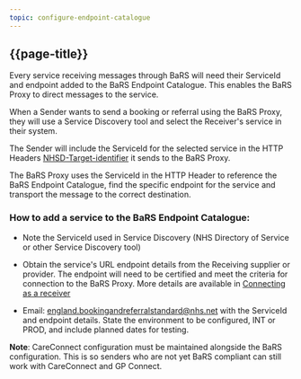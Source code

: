 ```yaml
---
topic: configure-endpoint-catalogue
---
```


## {{page-title}}

Every service receiving messages through BaRS will need their ServiceId and endpoint added to the BaRS Endpoint Catalogue.  This enables the BaRS Proxy to direct messages to the service.  

When a Sender wants to send a booking or referral using the BaRS Proxy, they will use a Service Discovery tool and select the Receiver's service in their system.  

The Sender will include the ServiceId for the selected service in the HTTP Headers [NHSD-Target-identifier](https://digital.nhs.uk/developer/api-catalogue/booking-and-referral-fhir/v1.3.0#overview--overview) it sends to the BaRS Proxy.  

The BaRS Proxy uses the ServiceId in the HTTP Header to reference the BaRS Endpoint Catalogue, find the specific endpoint for the service and transport the message to the correct destination. 

### How to add a service to the BaRS Endpoint Catalogue:

* Note the ServiceId used in Service Discovery (NHS Directory of Service or other Service Discovery tool)

* Obtain the service's URL endpoint details from the Receiving supplier or provider.  The endpoint will need to be certified and meet the criteria for connection to the BaRS Proxy.  More details are available in [Connecting as a receiver](https://simplifier.net/guide/nhsbookingandreferralstandard/Home\Build\Testing-and-Environments\Connect-as-a-receiver.page.md) 

* Email: <england.bookingandreferralstandard@nhs.net> with the ServiceId and endpoint details.  State the environment to be configured, INT or PROD, and include planned dates for testing.

**Note**: CareConnect configuration must be maintained alongside the BaRS configuration. This is so senders who are not yet BaRS compliant can still work with CareConnect and GP Connect.

<br>
